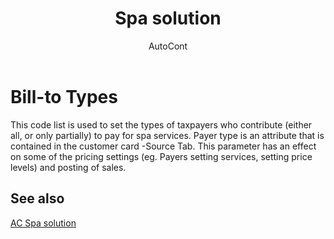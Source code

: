 ﻿---
    title: "Spa solution"
    author: AutoCont
    ms.date: 04/30/2018
    ms.topic: article
    ms.prod: dynamics-nav-2017
    ms.contentlocale: en
    ms.lasthandoff: 04/30/2018
---

# Bill-to Types

This code list is used to set the types of taxpayers who contribute (either all, or only partially) to pay for spa services. 
Payer type is an attribute that is contained in the customer card -Source Tab. This parameter has an effect on some of the pricing settings (eg. Payers setting services, setting price levels) and posting of sales. 



## <a name="see-also"></a>See also
[AC Spa solution](ac-spa-solution.md)